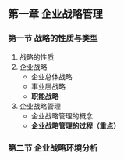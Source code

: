 ## 第一章 企业战略管理
### 第一节 战略的性质与类型
1. 战略的性质
2. 企业战略
    - 企业总体战略
    - 事业层战略
    - **职能战略**
3. 企业战略管理
    - 企业战略管理的概念
    - **企业战略管理的过程（重点）**
### 第二节 企业战略环境分析